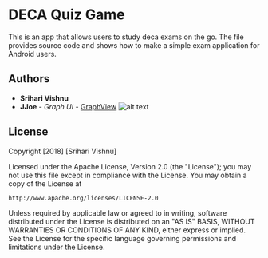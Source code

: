 # DECA Quiz Game
This is an app that allows users to study deca exams on the go. The file provides source code and shows how to make a simple exam application for Android users. 

## Authors
* **Srihari Vishnu**
* **JJoe** - *Graph UI* - [GraphView](https://github.com/jjoe64/GraphView)
![alt text](https://ibb.co/g0miX9)


## License

Copyright [2018] [Srihari Vishnu]

Licensed under the Apache License, Version 2.0 (the "License");
you may not use this file except in compliance with the License.
You may obtain a copy of the License at

    http://www.apache.org/licenses/LICENSE-2.0

Unless required by applicable law or agreed to in writing, software
distributed under the License is distributed on an "AS IS" BASIS,
WITHOUT WARRANTIES OR CONDITIONS OF ANY KIND, either express or implied.
See the License for the specific language governing permissions and
limitations under the License.

